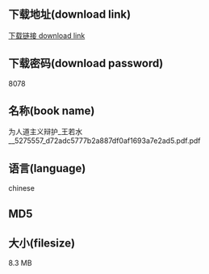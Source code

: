 ## 下载地址(download link)
[下载链接 download link](https://voluble-croquembouche-d321dc.netlify.app/?s=%E4%B8%BA%E4%BA%BA%E9%81%93%E4%B8%BB%E4%B9%89%E8%BE%A9%E6%8A%A4_%E7%8E%8B%E8%8B%A5%E6%B0%B4__5275557_d72adc5777b2a887df0af1693a7e2ad5.pdf)

## 下载密码(download password)
8078

## 名称(book name)
为人道主义辩护_王若水__5275557_d72adc5777b2a887df0af1693a7e2ad5.pdf.pdf

## 语言(language)
chinese

## MD5


## 大小(filesize)
8.3 MB
